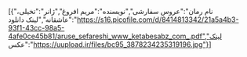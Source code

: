 [{"نام رمان":"عروس سفارشی","نویسنده":"مریم افروغ","ژانر":"تخیلی، عاشقانه","لینک دانلود":"https://s16.picofile.com/d/8414813342/21a5a4b3-93f1-43cc-98a5-4afe0ce45b81/aruse_sefareshi_www_ketabesabz_com_.pdf","لینک عکس":"https://uupload.ir/files/bc95_3878234235319196.jpg"}]